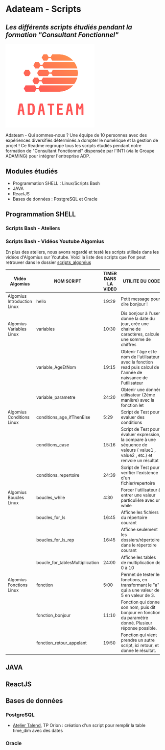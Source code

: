 # Adateam - Scripts 
## _Les différents scripts étudiés pendant la formation "Consultant Fonctionnel"_

[![N|Solid](https://github.com/AdaTeamPrj/scripts-formation/blob/main/image_readme/AdaTeam_Logo.png?raw=true)](https://sites.google.com/view/adp-class/accueil)

Adateam - Qui sommes-nous ? 
Une équipe de 10 personnes avec des expériences diversifiés déterminés a dompter le numérique et la gestion de projet ! 
Ce Readme regroupe tous les scripts étudiés pendant notre formation de "Consultant Fonctionnel" dispensée par l'INTI (via le Groupe ADAMING) pour intégrer l'entreprise ADP. 


## Modules étudiés

- Programmation SHELL : Linux/Scripts Bash
- JAVA
- ReactJS
- Bases de données : PostgreSQL et Oracle


## Programmation SHELL
### Scripts Bash - Ateliers 

### Scripts Bash - Vidéos Youtube Algomius
En plus des ateliers, nous avons regardé et testé les scripts utilisés dans les vidéos d'Algomius sur Youtube.
Voici la liste des scripts que l'on peut retrouver dans le dossier [scripts_algomius]

| Vidéo Algomius| NOM SCRIPT | TIMER DANS LA VIDEO | UTILITE DU CODE |
| ------ | ------ | ------ | ------ |
| Algomius Introduction Linux | hello | 19:29 | Petit message pour dire bonjour ! |
| Algomius Variables Linux | variables | 10:30 | Dis bonjour à l'user, donne la date du jour, crée une chaine de caractères, calcule une somme de chiffres  |
|  | variable_AgeEtNom | 19:15 | Obtenir l'âge et le nom de l'utilisateur avec la fonction read puis calcul de l'année de naissance de l'utilisateur|
|  | variable_parametre | 24:20 | Obtenir une donnée utilisateur (2ème manière) avec la fonction let| 
| Algomius Conditions Linux | conditions_age_ifThenElse |5:29 | Script de Test pour evaluer des conditions |
|  | conditions_case | 15:16 |  Script de Test pour évaluer expression, la compare à une séquence de valeurs ( value1 , value2 , etc.) et renvoie un résultat|
|  | conditions_repertoire | 24:39 | Script de Test pour verifier l'existence d'un fichier/repertoire |
| Algomius Boucles Linux | boucles_while | 4:30 | Forcer l'utilisateur à entrer une valeur particulière avec un while |
|  | boucles_for_ls | 16:45 | Affiche les fichiers du répertoire courant |
|  | boucles_for_ls_rep | 16:45 | Affiche seulement les dossiers/répertoires dans le répertoire courant |
|  | boucle_for_tablesMultiplication | 24:00 | Affiche les tables de multiplication de 0 à 10 |
| Algomius Fonctions Linux | fonction | 5:00 | Permet de tester les fonctions, en transformant le "a" qui a une valeur de 5 en valeur de 3.|
|  | fonction_bonjour | 11:10 | Fonction qui donne son nom, puis dit bonjour en fonction du paramètre donné. Plusieur réponse possible. |
|  | fonction_retour_appelant | 19:50 | Fonction qui vient prendre un autre script, ici retour, et donne le résultat.  |

## JAVA


## ReactJS


## Bases de données
### PostgreSQL
- [Atelier Talend], TP Orion : création d'un script pour remplir la table time_dim avec des dates

### Oracle




[scripts_algomius]: <https://github.com/AdaTeamPrj/scripts-formation/tree/main/scripts_algomius>
[Atelier Talend]: <https://github.com/AdaTeamPrj/scripts-formation/blob/main/Bases_de_donn%C3%A9es/PostgreSQL/atelierTalend_timeDim>
